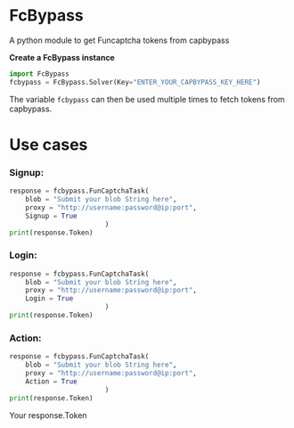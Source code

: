 # FcBypass
A python module to get Funcaptcha tokens from capbypass

**Create a FcBypass instance**
```python
import FcBypass
fcbypass = FcBypass.Solver(Key="ENTER_YOUR_CAPBYPASS_KEY_HERE")
```
The variable ```fcbypass``` can then be used multiple times to fetch tokens from capbypass.

# Use cases

### Signup:
```python
response = fcbypass.FunCaptchaTask(
    blob = "Submit your blob String here",
    proxy = "http://username:password@ip:port",
    Signup = True
                        )
print(response.Token)
```

### Login:
```python
response = fcbypass.FunCaptchaTask(
    blob = "Submit your blob String here",
    proxy = "http://username:password@ip:port",
    Login = True
                        )
print(response.Token)
```

### Action:
```python
response = fcbypass.FunCaptchaTask(
    blob = "Submit your blob String here",
    proxy = "http://username:password@ip:port",
    Action = True
                        )
print(response.Token)
```


Your response.Token 
